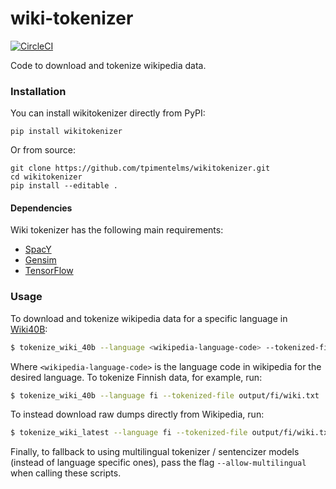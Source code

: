 # wiki-tokenizer

[![CircleCI](https://circleci.com/gh/tpimentelms/wiki-tokenizer.svg?style=svg)](https://circleci.com/gh/tpimentelms/wiki-tokenizer)

Code to download and tokenize wikipedia data.

### Installation

You can install wikitokenizer directly from PyPI:

`pip install wikitokenizer`

Or from source:

```
git clone https://github.com/tpimentelms/wikitokenizer.git
cd wikitokenizer
pip install --editable .
```

#### Dependencies

Wiki tokenizer has the following main requirements:

* [SpacY](https://spacy.io/)
* [Gensim](https://radimrehurek.com/gensim/)
* [TensorFlow](https://www.tensorflow.org/)

### Usage

To download and tokenize wikipedia data for a specific language in [Wiki40B](https://aclanthology.org/2020.lrec-1.297/):
```bash
$ tokenize_wiki_40b --language <wikipedia-language-code> --tokenized-file <tgt_fname>
```
Where `<wikipedia-language-code>` is the language code in wikipedia for the desired language. To tokenize Finnish data, for example, run:
```bash
$ tokenize_wiki_40b --language fi --tokenized-file output/fi/wiki.txt
```

To instead download raw dumps directly from Wikipedia, run:
```bash
$ tokenize_wiki_latest --language fi --tokenized-file output/fi/wiki.txt
```

Finally, to fallback to using multilingual tokenizer / sentencizer models (instead of language specific ones), pass the flag `--allow-multilingual` when calling these scripts.
